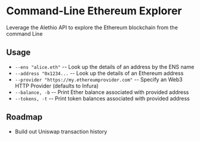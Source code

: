 # Command-Line Ethereum Explorer

Leverage the Alethio API to explore the Ethereum blockchain from the command Line

## Usage

* `--ens "alice.eth"` -- Look up the details of an address by the ENS name
* `--address "0x1234...` -- Look up the details of an Ethereum address
* `--provider "https://my.ethereumprovider.com"` -- Specify an Web3 HTTP Provider (defaults to Infura)
* `--balance, -b` -- Print Ether balance associated with provided address
* `--tokens, -t` -- Print token balances associated with provided address


## Roadmap

* Build out Uniswap transaction history

